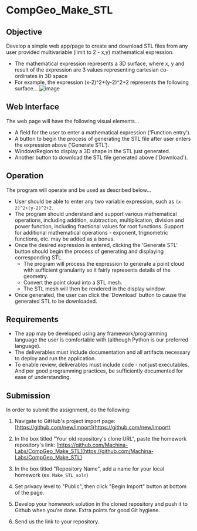# CompGeo_Make_STL
## Objective
Develop a simple web app/page to create and download STL files from any user provided multivariable (limit to 2 - x,y) mathematical expression.
- The mathematical expression represents a 3D surface, where x, y and result of the expression are 3 values representing cartesian co-ordinates in 3D space
- For example, the expression (x-2)^2+(y-2)^2+2 represents the following surface...
![image](https://user-images.githubusercontent.com/91622575/172967186-0d411590-662e-4344-8a23-33286d679915.png)
## Web Interface
The web page will have the following visual elements...
- A field for the user to enter a mathematical expression ('Function entry').
- A button to begin the process of generating the STL file after user enters the expression above ('Generate STL').
- Window/Region to display a 3D shape in the STL just generated.
- Another button to download the STL file generated above ('Download').
## Operation
The program will operate and be used as described below...
- User should be able to enter any two variable expression, such as `(x-2)^2+(y-2)^2+2`.
- The program should understand and support various mathematical operations, including addition, subtraction, multiplication, division and power function, including fractional values for root functions. Support for additional mathematical operations - exponent, trignometric functions, etc. may be added as a bonus.
- Once the desired expression is entered, clicking the 'Generate STL' button should begin the process of generating and displaying corresponding STL.
  * The program will process the expression to generate a point cloud with sufficient granularity so it fairly represents details of the geometry.
  * Convert the point cloud into a STL mesh.
  * The STL mesh will then be rendered in the display window.
- Once generated, the user can click the 'Download' button to cause the generated STL to be downloaded.
## Requirements
- The app may be developed using any framework/programming language the user is comfortable with (although Python is our preferred language).
- The deliverables must include documentation and all artifacts necessary to deploy and run the application.
- To enable review, deliverables must include code - not just executables. And per good programming practices, be sufficiently documented for ease of understanding.
## Submission
In order to submit the assignment, do the following:

1. Navigate to GitHub's project import page: [https://github.com/new/import](https://github.com/new/import)

2. In the box titled "Your old repository's clone URL", paste the homework repository's link: [https://github.com/Machina-Labs/CompGeo_Make_STL](https://github.com/Machina-Labs/CompGeo_Make_STL)

3. In the box titled "Repository Name", add a name for your local homework (ex. `Make_STL_soln`)

4. Set privacy level to "Public", then click "Begin Import" button at bottom of the page.

5. Develop your homework solution in the cloned repository and push it to Github when you're done. Extra points for good Git hygiene.

6. Send us the link to your repository.
